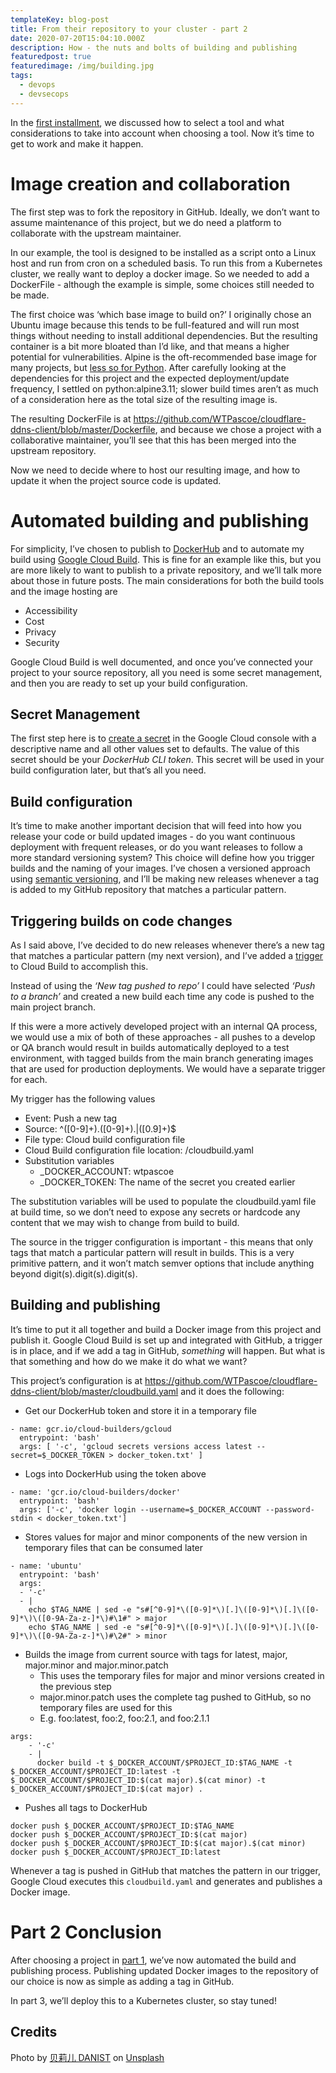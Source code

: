 ```yaml
---
templateKey: blog-post
title: From their repository to your cluster - part 2
date: 2020-07-20T15:04:10.000Z
description: How - the nuts and bolts of building and publishing
featuredpost: true
featuredimage: /img/building.jpg
tags:
  - devops
  - devsecops
---
```


In the [first installment](/blog/2020-07-22-from-their-repository-to-your-cluster/), we discussed how to select a tool and what considerations to take into account when choosing a tool. Now it’s time to get to work and make it happen.

# Image creation and collaboration

The first step was to fork the repository in GitHub. Ideally, we don’t want to assume maintenance of this project, but we do need a platform to collaborate with the upstream maintainer.

In our example, the tool is designed to be installed as a script onto a Linux host and run from cron on a scheduled basis. To run this from a Kubernetes cluster, we really want to deploy a docker image. So we needed to add a DockerFile - although the example is simple, some choices still needed to be made.

The first choice was ‘which base image to build on?’ I originally chose an Ubuntu image because this tends to be full-featured and will run most things without needing to install additional dependencies. But the resulting container is a bit more bloated than I’d like, and that means a higher potential for vulnerabilities. Alpine is the oft-recommended base image for many projects, but [less so for Python][1]. After carefully looking at the dependencies for this project and the expected deployment/update frequency, I settled on python:alpine3.11; slower build times aren’t as much of a consideration here as the total size of the resulting image is.

The resulting DockerFile is at https://github.com/WTPascoe/cloudflare-ddns-client/blob/master/Dockerfile, and because we chose a project with a collaborative maintainer, you’ll see that this has been merged into the upstream repository.

Now we need to decide where to host our resulting image, and how to update it when the project source code is updated.

# Automated building and publishing

For simplicity, I’ve chosen to publish to [DockerHub](https://hub.docker.com/repository/docker/wtpascoe/cloudflare-ddns-client) and to automate my build using [Google Cloud Build](https://cloud.google.com/cloud-build). This is fine for an example like this, but you are more likely to want to publish to a private repository, and we’ll talk more about those in future posts. The main considerations for both the build tools and the image hosting are

- Accessibility
- Cost
- Privacy
- Security

Google Cloud Build is well documented, and once you’ve connected your project to your source repository, all you need is some secret management, and then you are ready to set up your build configuration.

## Secret Management

The first step here is to [create a secret](https://cloud.google.com/blog/products/identity-security/introducing-google-clouds-secret-manager) in the Google Cloud console with a descriptive name and all other values set to defaults. The value of this secret should be your _DockerHub CLI token_. This secret will be used in your build configuration later, but that’s all you need.

## Build configuration

It’s time to make another important decision that will feed into how you release your code or build updated images - do you want continuous deployment with frequent releases, or do you want releases to follow a more standard versioning system? This choice will define how you trigger builds and the naming of your images.
I’ve chosen a versioned approach using [semantic versioning](https://semver.org/), and I’ll be making new releases whenever a tag is added to my GitHub repository that matches a particular pattern.

## Triggering builds on code changes

As I said above, I’ve decided to do new releases whenever there’s a new tag that matches a particular pattern (my next version), and I’ve added a [trigger](https://cloud.google.com/cloud-build/docs/automating-builds/create-manage-triggers) to Cloud Build to accomplish this.

Instead of using the _‘New tag pushed to repo’_ I could have selected _‘Push to a branch’_ and created a new build each time any code is pushed to the main project branch.

If this were a more actively developed project with an internal QA process, we would use a mix of both of these approaches - all pushes to a develop or QA branch would result in builds automatically deployed to a test environment, with tagged builds from the main branch generating images that are used for production deployments. We would have a separate trigger for each.

My trigger has the following values

- Event: Push a new tag
- Source: ^([0-9]+)\.([0-9]+)\.|([0.9]+)\$
- File type: Cloud build configuration file
- Cloud Build configuration file location: /cloudbuild.yaml
- Substitution variables
  - \_DOCKER_ACCOUNT: wtpascoe
  - \_DOCKER_TOKEN: The name of the secret you created earlier

The substitution variables will be used to populate the cloudbuild.yaml file at build time, so we don’t need to expose any secrets or hardcode any content that we may wish to change from build to build.

The source in the trigger configuration is important - this means that only tags that match a particular pattern will result in builds. This is a very primitive pattern, and it won’t match semver options that include anything beyond digit(s).digit(s).digit(s).

## Building and publishing

It’s time to put it all together and build a Docker image from this project and publish it. Google Cloud Build is set up and integrated with GitHub, a trigger is in place, and if we add a tag in GitHub, _something_ will happen. But what is that something and how do we make it do what we want?

This project’s configuration is at https://github.com/WTPascoe/cloudflare-ddns-client/blob/master/cloudbuild.yaml and it does the following:

- Get our DockerHub token and store it in a temporary file

```
- name: gcr.io/cloud-builders/gcloud
  entrypoint: 'bash'
  args: [ '-c', 'gcloud secrets versions access latest --secret=$_DOCKER_TOKEN > docker_token.txt' ]
```

- Logs into DockerHub using the token above

```
- name: 'gcr.io/cloud-builders/docker'
  entrypoint: 'bash'
  args: ['-c', 'docker login --username=$_DOCKER_ACCOUNT --password-stdin < docker_token.txt']

```

- Stores values for major and minor components of the new version in temporary files that can be consumed later

```
- name: 'ubuntu'
  entrypoint: 'bash'
  args:
  - '-c'
  - |
    echo $TAG_NAME | sed -e "s#[^0-9]*\([0-9]*\)[.]\([0-9]*\)[.]\([0-9]*\)\([0-9A-Za-z-]*\)#\1#" > major
    echo $TAG_NAME | sed -e "s#[^0-9]*\([0-9]*\)[.]\([0-9]*\)[.]\([0-9]*\)\([0-9A-Za-z-]*\)#\2#" > minor
```

- Builds the image from current source with tags for latest, major, major.minor and major.minor.patch
  - This uses the temporary files for major and minor versions created in the previous step
  - major.minor.patch uses the complete tag pushed to GitHub, so no temporary files are used for this
  - E.g. foo:latest, foo:2, foo:2.1, and foo:2.1.1

```
args:
    - '-c'
    - |
      docker build -t $_DOCKER_ACCOUNT/$PROJECT_ID:$TAG_NAME -t $_DOCKER_ACCOUNT/$PROJECT_ID:latest -t $_DOCKER_ACCOUNT/$PROJECT_ID:$(cat major).$(cat minor) -t $_DOCKER_ACCOUNT/$PROJECT_ID:$(cat major) .
```

- Pushes all tags to DockerHub

```
docker push $_DOCKER_ACCOUNT/$PROJECT_ID:$TAG_NAME
docker push $_DOCKER_ACCOUNT/$PROJECT_ID:$(cat major)
docker push $_DOCKER_ACCOUNT/$PROJECT_ID:$(cat major).$(cat minor)
docker push $_DOCKER_ACCOUNT/$PROJECT_ID:latest
```

Whenever a tag is pushed in GitHub that matches the pattern in our trigger, Google Cloud executes this `cloudbuild.yaml` and generates and publishes a Docker image.

# Part 2 Conclusion

After choosing a project in [part 1](/blog/2020-07-22-from-their-repository-to-your-cluster/), we’ve now automated the build and publishing process. Publishing updated Docker images to the repository of our choice is now as simple as adding a tag in GitHub.

In part 3, we’ll deploy this to a Kubernetes cluster, so stay tuned!

[1]: <https://pythonspeed.com/articles/alpine-docker-python/ > 'Alpine Docker Python'

## Credits

<span>Photo by <a href="https://unsplash.com/@danist07?utm_source=unsplash&amp;utm_medium=referral&amp;utm_content=creditCopyText">贝莉儿 DANIST</a> on <a href="https://unsplash.com/s/photos/build?utm_source=build&amp;utm_medium=referral&amp;utm_content=creditCopyText">Unsplash</a></span>
